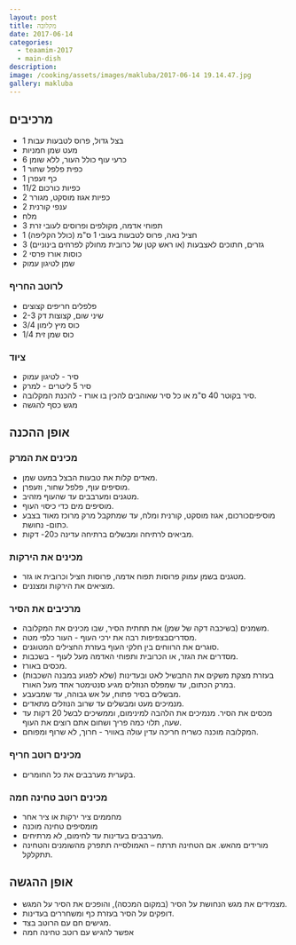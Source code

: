 ```yaml
---
layout: post
title: מקלובה
date: 2017-06-14
categories:
  - teaamim-2017
  - main-dish
description: 
image: /cooking/assets/images/makluba/2017-06-14 19.14.47.jpg
gallery: makluba
---
```


## מרכיבים

- 1 בצל גדול, פרוס לטבעות עבות
- מעט שמן חמניות
- 6 כרעי עוף כולל העור, ללא שומן
- 1 כפית פלפל שחור
- 1 כף זעפרן
- 11/2 כפיות כורכום
- 2 כפיות אגוז מוסקט, מגורר
- 2 ענפי קורנית
- מלח
- 3 תפוחי אדמה, מקולפים ופרוסים לעובי זרת
- 1 חציל נאה, פרוס לטבעות בעובי 1 ס&quot;מ (כולל הקליפה)
- 3 גזרים, חתוכים לאצבעות (או ראש קטן של כרובית מחולק לפרחים בינוניים)
- 2 כוסות אורז פרסי
- שמן לטיגון עמוק

### לרוטב החריף

- פלפלים חריפים קצוצים
- 2-3 שיני שום, קצוצות דק
- 3/4 כוס מיץ לימון
- 1/4 כוס שמן זית

### ציוד

- סיר - לטיגון עמוק
- סיר 5 ליטרים - למרק
- סיר בקוטר 40 ס&quot;מ או כל סיר שאוהבים להכין בו אורז - להכנת המקלובה.
- מגש כסף להגשה

## אופן ההכנה

### מכינים את המרק

- מאדים קלות את טבעות הבצל במעט שמן. 
- מוסיפים עוף, פלפל שחור,
וזעפרן. 
- מטגנים ומערבבים עד שהעוף מזהיב. 
- מוסיפים מים כדי כיסוי העוף. 
- מוסיפיםכורכום, אגוז מוסקט, קורנית ומלח, עד שמתקבל מרק מרוכז מאוד בצבע כתום- נחושת.
- מביאים לרתיחה ומבשלים ברתיחה עדינה כ20- דקות.

### מכינים את הירקות

- מטגנים בשמן עמוק פרוסות תפוח אדמה, פרוסות חציל וכרובית או גזר.
- מוציאים את הירקות ומצננים.

### מרכיבים את הסיר

- משמנים (בשיכבה דקה של שמן) את תחתית הסיר, שבו מכינים את המקלובה. 
- מסדריםבצפיפות רבה את ירכי העוף - העור כלפי מטה.
- סוגרים את הרווחים בין חלקי העוף בעזרת החצילים המטוגנים. 
- מסדרים את הגזר, או הכרובית ותפוחי האדמה מעל לעוף - בשכבות. 
- מכסים באורז.
- בעזרת מצקת משקים את התבשיל לאט ובעדינות (שלא לפגוע במבנה השכבות) במרק
הכתום, עד שמפלס הנוזלים מגיע סנטימטר אחד מעל האורז.
- מבשלים בסיר פתוח, על אש גבוהה, עד שמבעבע. 
- מנמיכים מעט ומבשלים עד שרוב
הנוזלים מתאדים. 
- מכסים את הסיר. מנמיכים את הלהבה למינימום, וממשיכים לבשל 20 דקות עד שעה, תלוי כמה פריך ושחום אתם רוצים את העוף. 
- המקלובה מוכנה כשריח חריכה עדין עולה באוויר - חרוך, לא שרוף ומפוחם.

### מכינים רוטב חריף

- בקערית מערבבים את כל החומרים.

### מכינים רוטב טחינה חמה

- מחממים ציר ירקות או ציר אחר
- מומסיפים טחינה מוכנה
- מערבבים בעדינות עד לחימום, לא מרתיחים.
- מורידים מהאש. אם הטחינה תרתח – האמולסייה תתפרק מהשומנים והטחינה תתקלקל.

## אופן ההגשה

- מצמידים את מגש הנחושת על הסיר (במקום המכסה), והופכים את הסיר על
המגש. 
- דופקים על הסיר בעזרת כף ומשחררים בעדינות. 
- מגישים חם עם הרוטב בצד.
- אפשר להגיש עם רוטב טחינה חמה
